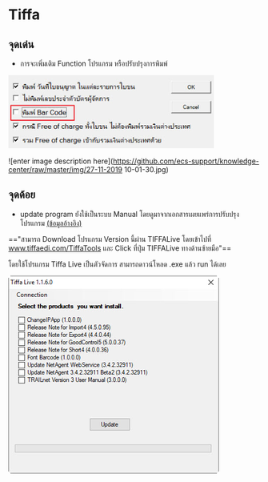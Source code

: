 
Tiffa
===

## จุดเด่น

- การจะเพิ่มเติม Function โปรแกรม หรือปรับปรุงการพิมพ์

![enter image description here](https://github.com/ecs-support/knowledge-center/raw/master/img/27-11-2019%2010-00-48.jpg)

![enter image description here](https://github.com/ecs-support/knowledge-center/raw/master/img/27-11-2019 10-01-30.jpg)




## จุดด้อย

- update program ยังใช้เป็นระบบ Manual โดยดูมาจากเอกสารเผยแพร่การปรับปรุงโปรแกรม [(ข้อมูลอ้างอิง)](http://www.tiffaedi.com/News/Detail/1587)

=="สามารถ Download โปรแกรม Version นี้ผ่าน TIFFALive โดยเข้าไปที่ www.tiffaedi.com/TiffaTools และ Click ที่ปุ่ม TIFFALive ทางด้านซ้ายมือ"==

โดยใช้โปรแกรม Tiffa Live เป็นตัวจัดการ สามารถดาวน์โหลด .exe แล้ว run ได้เลย

![enter image description here](https://github.com/ecs-support/knowledge-center/raw/master/img/27-11-2019%2009-33-31.jpg)
<!--stackedit_data:
eyJoaXN0b3J5IjpbMTAzMzUzOTIxNywxOTYwNzQzNzM5LDEyMj
c2ODYzODUsNzMwOTk4MTE2XX0=
-->